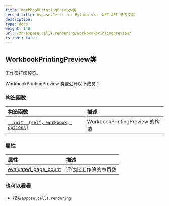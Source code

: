 ```yaml
---
title: WorkbookPrintingPreview类
second_title: Aspose.Cells for Python via .NET API 参考文献
description:
type: docs
weight: 140
url: /zh/aspose.cells.rendering/workbookprintingpreview/
is_root: false
---
```

## WorkbookPrintingPreview类
工作簿打印预览。



WorkbookPrintingPreview 类型公开以下成员：

### 构造函数
|构造函数|描述|
| :- | :- |
| [`__init__(self, workbook, options)`](/cells/python-net/zh/aspose.cells.rendering/workbookprintingpreview/__init__/#aspose.cells.workbook-aspose.cells.rendering.imageorprintoptions) | WorkbookPrintingPreview 的构造|


### 属性
|属性|描述|
| :- | :- |
| [evaluated_page_count](/cells/python-net/zh/aspose.cells.rendering/workbookprintingpreview/evaluated_page_count) |评估此工作簿的总页数|



### 也可以看看
* 模块[`aspose.cells.rendering`](..)
